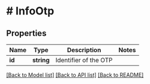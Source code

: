 # # InfoOtp

## Properties

Name | Type | Description | Notes
------------ | ------------- | ------------- | -------------
**id** | **string** | Identifier of the OTP |

[[Back to Model list]](../../README.md#models) [[Back to API list]](../../README.md#endpoints) [[Back to README]](../../README.md)
